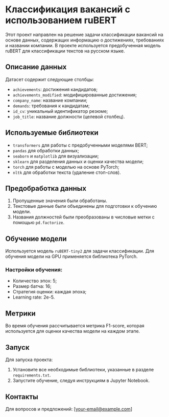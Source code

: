 # Классификация вакансий с использованием ruBERT

Этот проект направлен на решение задачи классификации вакансий на основе данных, содержащих информацию о достижениях, требованиях и названии компании. В проекте используется предобученная модель ruBERT для классификации текстов на русском языке.

## Описание данных

Датасет содержит следующие столбцы:
- `achievements`: достижения кандидатов;
- `achievements_modified`: модифицированные достижения;
- `company_name`: название компании;
- `demands`: требования к кандидатам;
- `id_cv`: уникальный идентификатор резюме;
- `job_title`: название должности (целевой столбец).

## Используемые библиотеки

- `transformers` для работы с предобученными моделями BERT;
- `pandas` для обработки данных;
- `seaborn` и `matplotlib` для визуализации;
- `sklearn` для разделения данных и оценки качества модели;
- `torch` для работы с моделью на основе PyTorch;
- `nltk` для обработки текста (удаление стоп-слов).

## Предобработка данных

1. Пропущенные значения были обработаны.
2. Текстовые данные были объединены для подготовки к обучению модели.
3. Названия должностей были преобразованы в числовые метки с помощью `pd.factorize`.

## Обучение модели

Используется модель `ruBERT-tiny2` для задачи классификации. Для обучения модели на GPU применяется библиотека PyTorch.

### Настройки обучения:
- Количество эпох: 5;
- Размер батча: 16;
- Стратегия оценки: каждая эпоха;
- Learning rate: 2e-5.

## Метрики

Во время обучения рассчитывается метрика F1-score, которая используется для оценки качества модели на каждом этапе.

## Запуск

Для запуска проекта:
1. Установите все необходимые библиотеки, указанные в разделе `requirements.txt`.
2. Запустите обучение, следуя инструкциям в Jupyter Notebook.

## Контакты

Для вопросов и предложений: [your-email@example.com]
